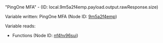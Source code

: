 "PingOne MFA" - (ID: local.9m5a2f4emp.payload.output.rawResponse.size)

Variable written:
PingOne MFA (Node ID: [9m5a2f4emp](../nodes/9m5a2f4emp.md))

Variable reads:
* Functions (Node ID: [nf4hv96sui](../nodes/nf4hv96sui.md))
